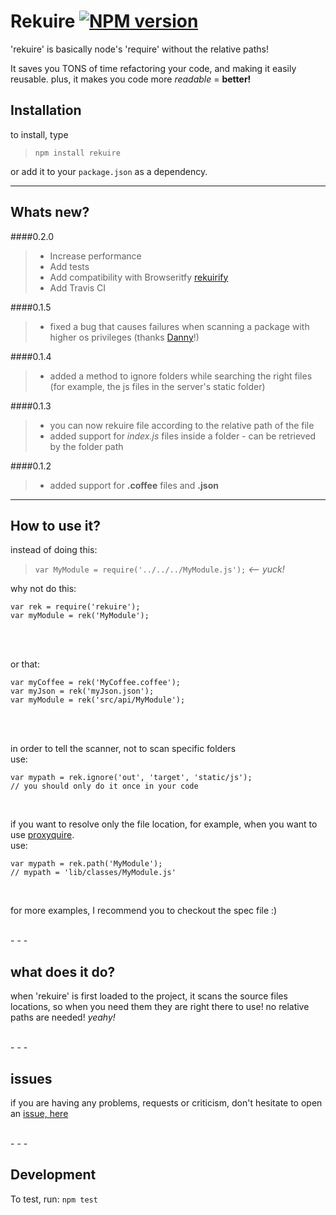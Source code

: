 Rekuire [![NPM version](https://badge.fury.io/js/rekuire.png)](http://badge.fury.io/js/rekuire)
=========
'rekuire' is basically node's 'require' without the relative paths!

It saves you TONS of time refactoring your code, and making it easily reusable.
plus, it makes you code more *readable* = **better!**

Installation
-------------
to install, type
> ```npm install rekuire```

or add it to your ```package.json``` as a dependency.
<br/>
- - - 
Whats new?
----------
####0.2.0
> * Increase performance
> * Add tests
> * Add compatibility with Browseritfy [rekuirify](https://github.com/malys/node-rekuirify)
> * Add Travis CI


####0.1.5
> * fixed a bug that causes failures when scanning a package with higher os privileges (thanks [Danny][danny]!)

####0.1.4
> * added a method to ignore folders while searching the right files (for example, the js files in the server's static folder)

####0.1.3
> * you can now rekuire file according to the relative path of the file
> * added support for *index.js* files inside a folder - can be retrieved by the folder path

####0.1.2
> * added support for **.coffee** files and **.json**

- - - 

How to use it?
-----------------
instead of doing this: <br/>
> ```var MyModule = require('../../../MyModule.js');``` *<-- yuck!*

why not do this:<br/>
```
var rek = require('rekuire');
var myModule = rek('MyModule');
```
<br/><br/>

or that:<br/>
```
var myCoffee = rek('MyCoffee.coffee');
var myJson = rek('myJson.json');
var myModule = rek('src/api/MyModule');
```
<br/>

<br/>


in order to tell the scanner, not to scan specific folders<br/>
use: <br/>
```
var mypath = rek.ignore('out', 'target', 'static/js');
// you should only do it once in your code
```

<br/>


if you want to resolve only the file location, for example, when you want to use [proxyquire][proxyquire].<br/>
use: <br/>
```
var mypath = rek.path('MyModule');
// mypath = 'lib/classes/MyModule.js' 
```

<br/>

for more examples, I recommend you to checkout the spec file :)

<br/>
- - - 
<br/> 

what does it do?
----------------
when 'rekuire' is first loaded to the project, it scans the source files locations,
so when you need them they are right there to use!
no relative paths are needed! *yeahy!*

<br/>
- - - 
<br/>

issues
-------
if you are having any problems, requests or criticism, don't hesitate to open an [issue, here][issue]

<br/>
- - - 
<br/> 



Development
-------------
To test, run: ```npm test```


[proxyquire]:https://github.com/thlorenz/proxyquire
[issue]:https://github.com/nadav-dav/rekuire/issues
[danny]:https://github.com/danyshaanan
